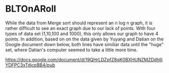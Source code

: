 # BLTOnARoll

While the data from Merge sort should represent an n log n graph, it is rather difficult to see an exact graph due to our lack of points. With four types of data set (1,10,100 and 1000), this only allows our graph to have 4 points. In addition, based on on the data given by Yuyang and Datian on the Google document down below, both lines have similiar data until the "huge" set, where Datian's computer seemed to take a little more time. 

https://docs.google.com/document/d/19QHrLDZpfZ8qK0BXHUNZMZDdhlliYDFPC3xTdjcpBB4/pub
